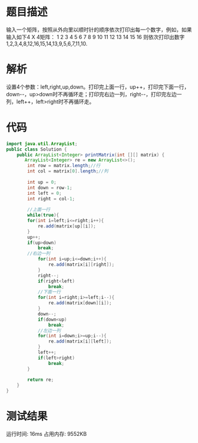 # 题目描述
输入一个矩阵，按照从外向里以顺时针的顺序依次打印出每一个数字，例如，如果输入如下4 X 4矩阵： 1 2 3 4 5 6 7 8 9 10 11 12 13 14 15 16 
则依次打印出数字1,2,3,4,8,12,16,15,14,13,9,5,6,7,11,10.
# 解析
设置4个参数：left,right,up,down。打印完上面一行，up++，打印完下面一行，down--，up>down时不再循环走；打印完右边一列，right--，打印完左边一列，left++，left>right时不再循环走。
# 代码
```java
import java.util.ArrayList;
public class Solution {
    public ArrayList<Integer> printMatrix(int [][] matrix) {
       ArrayList<Integer> re = new ArrayList<>();
        int row = matrix.length;//行
        int col = matrix[0].length;//列
        
        int up = 0;
        int down = row-1;
        int left = 0;
        int right = col-1;
        
        //上面一行
        while(true){
        for(int i=left;i<=right;i++){
            re.add(matrix[up][i]);
        }
        up++;
        if(up>down)
            break;
        //右边一列
            for(int i=up;i<=down;i++){
                re.add(matrix[i][right]);
            }
            right--;
            if(right<left)
                break;
            //下面一行
            for(int i=right;i>=left;i--){
                re.add(matrix[down][i]);
            }
            down--;
            if(down<up)
                break;
            //左边一列
            for(int i=down;i>=up;i--){
                re.add(matrix[i][left]);
            }
            left++;
            if(left>right)
                break;
        }
        
        return re;
    }
}
```
# 测试结果
运行时间: 16ms 占用内存: 9552KB

